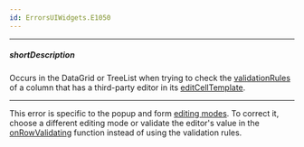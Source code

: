 ```yaml
---
id: ErrorsUIWidgets.E1050
---
```

---
##### shortDescription
Occurs in the DataGrid or TreeList when trying to check the [validationRules](/api-reference/_hidden/GridBaseColumn/validationRules.md '/Documentation/ApiReference/UI_Components/dxDataGrid/Configuration/columns/#validationRules') of a column that has a third-party editor in its [editCellTemplate](/api-reference/_hidden/dxDataGridColumn/editCellTemplate.md '/Documentation/ApiReference/UI_Components/dxDataGrid/Configuration/columns/#editCellTemplate').

---
This error is specific to the popup and form [editing modes](/api-reference/10%20UI%20Widgets/dxDataGrid/1%20Configuration/editing/mode.md '/Documentation/ApiReference/UI_Components/dxDataGrid/Configuration/editing/#mode'). To correct it, choose a different editing mode or validate the editor's value in the [onRowValidating](/api-reference/10%20UI%20Widgets/GridBase/1%20Configuration/onRowValidating.md '/Documentation/ApiReference/UI_Components/dxDataGrid/Configuration/#onRowValidating') function instead of using the validation rules.